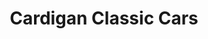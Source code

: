 ---
title: "Cardigan Classic Cars"
url: /cardigan-aberteifi/cardigan-classic-cars/
shop: Autowerkstatt
---